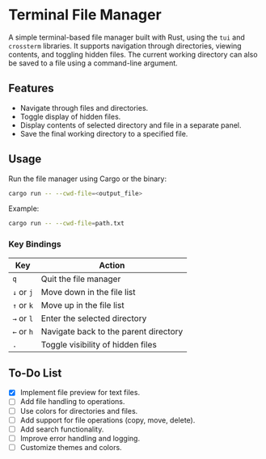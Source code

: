 # Terminal File Manager

A simple terminal-based file manager built with Rust, using the `tui` and `crossterm` libraries. It supports navigation through directories, viewing contents, and toggling hidden files. The current working directory can also be saved to a file using a command-line argument.

## Features
- Navigate through files and directories.
- Toggle display of hidden files.
- Display contents of selected directory and file in a separate panel.
- Save the final working directory to a specified file.

## Usage
Run the file manager using Cargo or the binary:
```bash
cargo run -- --cwd-file=<output_file>
```
Example:
```bash
cargo run -- --cwd-file=path.txt
```

### Key Bindings
| Key            | Action                                     |
|----------------|--------------------------------------------|
| `q`            | Quit the file manager                      |
| `↓` or `j`     | Move down in the file list                 |
| `↑` or `k`     | Move up in the file list                   |
| `→` or `l`     | Enter the selected directory               |
| `←` or `h`     | Navigate back to the parent directory      |
| `.`            | Toggle visibility of hidden files          |

## To-Do List
- [x] Implement file preview for text files.
- [ ] Add file handling to operations.
- [ ] Use colors for directories and files.
- [ ] Add support for file operations (copy, move, delete).
- [ ] Add search functionality.
- [ ] Improve error handling and logging.
- [ ] Customize themes and colors.
